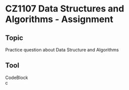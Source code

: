 # CZ1107 Data Structures and Algorithms - Assignment

## Topic
Practice question about Data Structure and Algorithms

## Tool
CodeBlock
<br/>
c
